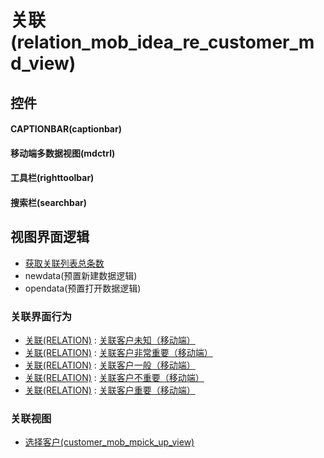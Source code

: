 # 关联(relation_mob_idea_re_customer_md_view)  <!-- {docsify-ignore-all} -->



## 控件
#### CAPTIONBAR(captionbar)
#### 移动端多数据视图(mdctrl)
#### 工具栏(righttoolbar)
#### 搜索栏(searchbar)

## 视图界面逻辑
  * [获取关联列表总条数](module/Base/relation/uilogic/get_list_total)
  * newdata(预置新建数据逻辑)
  * opendata(预置打开数据逻辑)


### 关联界面行为
  * [关联(RELATION)](module/Base/relation) : [关联客户未知（移动端）](module/Base/relation#界面行为)
  * [关联(RELATION)](module/Base/relation) : [关联客户非常重要（移动端）](module/Base/relation#界面行为)
  * [关联(RELATION)](module/Base/relation) : [关联客户一般（移动端）](module/Base/relation#界面行为)
  * [关联(RELATION)](module/Base/relation) : [关联客户不重要（移动端）](module/Base/relation#界面行为)
  * [关联(RELATION)](module/Base/relation) : [关联客户重要（移动端）](module/Base/relation#界面行为)

### 关联视图
  * [选择客户(customer_mob_mpick_up_view)](app/view/customer_mob_mpick_up_view)

<script>
 const { createApp } = Vue
  createApp({
    data() {
      return {

      }
    }
  }).use(ElementPlus).mount('#app')
</script>